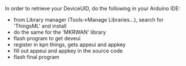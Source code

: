 In order to retrieve your DeviceUID, do the following in your Arduino IDE:

- from Library manager (Tools->Manage Libraries...), search for 'ThingsML' and install 
- do the same for the 'MKRWAN' library
- flash program to get deveui 
- register in kpn things, gets appeui and appkey 
- fill out appeui and appkey in the source code
- flash final program 
